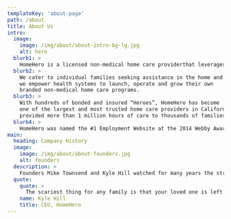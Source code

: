 ```yaml
---
templateKey: 'about-page'
path: /about
title: About Us
intro:
  image: 
    image: /img/about/about-intro-bg-lg.jpg
    alt: hero
  blurb1: >
    HomeHero is a licensed non-medical home care providerthat leverages smart technology and human compassion to extend the health system into the home.
  blurb2: >
    We cater to individual families seeking assistance in the home and
    we empower health systems to launch, operate and grow their own
    branded non-medical home care programs.
  blurb3: >
    With hundreds of bonded and insured “Heroes”, HomeHero has become
    one of the largest and most trusted home care providers in California, having
    provided more than 1 million hours of care to thousands of families.
  blurb4: >
    HomeHero was named the #1 Employment Website at the 2014 Webby Awards and both its founders were named to Forbes “30 Under 30” list in Healthcare in 2016.
main: 
  heading: Company History
  image: 
    image: /img/about/about-founders.jpg
    alt: founders
  description: >
    Founders Mike Townsend and Kyle Hill watched for many years the struggles their parents went through finding, hiring and managing caregivers for their aging grandparents. Kyle's father, Anthony Hill, has been the primary caregiver for Kyle's grandmother for over a decade, while also teaching full-time as a theatre professor at The Ohio State University. In 2012, after a caregiver left his mother home alone and neglected for a full day, Anthony took an extended leave of absence so he could fix his catastrophic home care situation. These events were so disruptive that in 2013 Kyle decided to start a home care business with his long-time friend and business partner, Mike Townsend, to make home care more accessible, transparent and affordable for everyone. What started as a simple scheduling and payment app for Kyle's family has evolved into a robust home care platform that is fundamentally changing the healthcare industry. At 99-years old, Kyle's grandmother is HomeHero's longest-standing client. Today, HomeHero's mission is to promote health and wellness in the home, and help the 120 million other Americans, like Kyle's father, who are caring for a sick or elderly family member at home.
  quote:
    quote: >
      The scariest thing for any family is that your loved one is left home alone. This is something many families deal with and it's not the way home care should be.
    name: Kyle Hill
    title: CEO, HomeHero
---
```

